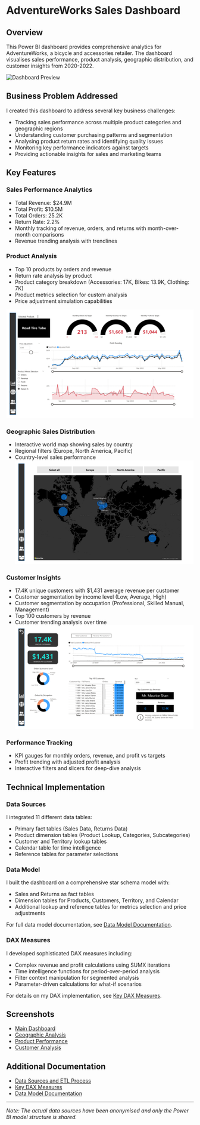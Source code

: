 # AdventureWorks Sales Dashboard

## Overview
This Power BI dashboard provides comprehensive analytics for AdventureWorks, a bicycle and accessories retailer. The dashboard visualises sales performance, product analysis, geographic distribution, and customer insights from 2020-2022.

![Dashboard Preview](./screenshots/Exec_dashboard.png)

## Business Problem Addressed
I created this dashboard to address several key business challenges:
- Tracking sales performance across multiple product categories and geographic regions
- Understanding customer purchasing patterns and segmentation
- Analysing product return rates and identifying quality issues
- Monitoring key performance indicators against targets
- Providing actionable insights for sales and marketing teams

## Key Features

### Sales Performance Analytics
- Total Revenue: $24.9M
- Total Profit: $10.5M
- Total Orders: 25.2K
- Return Rate: 2.2%
- Monthly tracking of revenue, orders, and returns with month-over-month comparisons
- Revenue trending analysis with trendlines

### Product Analysis
- Top 10 products by orders and revenue
- Return rate analysis by product
- Product category breakdown (Accessories: 17K, Bikes: 13.9K, Clothing: 7K)
- Product metrics selection for custom analysis
- Price adjustment simulation capabilities
  
![Product Analysis](./screenshots/Product_detail.png)

### Geographic Sales Distribution
- Interactive world map showing sales by country
- Regional filters (Europe, North America, Pacific)
- Country-level sales performance
![Geographic Sales Distribution](./screenshots/Map_view.png)

### Customer Insights
- 17.4K unique customers with $1,431 average revenue per customer
- Customer segmentation by income level (Low, Average, High)
- Customer segmentation by occupation (Professional, Skilled Manual, Management)
- Top 100 customers by revenue
- Customer trending analysis over time
![Customer Insights](./screenshots/Customer_detail.png)

### Performance Tracking
- KPI gauges for monthly orders, revenue, and profit vs targets
- Profit trending with adjusted profit analysis
- Interactive filters and slicers for deep-dive analysis

## Technical Implementation

### Data Sources
I integrated 11 different data tables:
- Primary fact tables (Sales Data, Returns Data)
- Product dimension tables (Product Lookup, Categories, Subcategories)
- Customer and Territory lookup tables
- Calendar table for time intelligence
- Reference tables for parameter selections

### Data Model
I built the dashboard on a comprehensive star schema model with:
- Sales and Returns as fact tables
- Dimension tables for Products, Customers, Territory, and Calendar
- Additional lookup and reference tables for metrics selection and price adjustments

For full data model documentation, see [Data Model Documentation](./documentation/data-model.md).

### DAX Measures
I developed sophisticated DAX measures including:
- Complex revenue and profit calculations using SUMX iterations
- Time intelligence functions for period-over-period analysis
- Filter context manipulation for segmented analysis
- Parameter-driven calculations for what-if scenarios

For details on my DAX implementation, see [Key DAX Measures](./documentation/key-dax-measures.md).

## Screenshots
- [Main Dashboard](./screenshots/Exec_dashboard.png)
- [Geographic Analysis](./screenshots/Map_view.png)
- [Product Performance](./screenshots/Product_detail.png)
- [Customer Analysis](./screenshots/Customer_detail.png)

## Additional Documentation
- [Data Sources and ETL Process](./documentation/data-sources.md)
- [Key DAX Measures](./documentation/key-dax-measures.md)
- [Data Model Documentation](./documentation/data-model.md)

---

*Note: The actual data sources have been anonymised and only the Power BI model structure is shared.*

